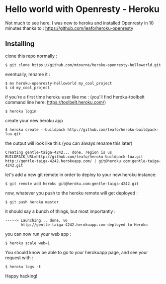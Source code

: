 # Hello world with Openresty - Heroku

Not much to see here, I was new to heroku and installed Openresty in 10 minutes thanks to :
https://github.com/leafo/heroku-openresty

## Installing

clone this repo normally :

    $ git clone https://github.com/mtourne/heroku-openresty-helloworld.git

eventually, rename it :

    $ mv heroku-openresty-helloworld my_cool_project
    $ cd my_cool_project

if you're a first time heroku user like me :
(you'll find heroku-toolbelt command line here: https://toolbelt.heroku.com/)

    $ heroku login

create your new heroku app

    $ heroku create --buildpack http://github.com/leafo/heroku-buildpack-lua.git


the output will look like this (you can always rename this later)

```
Creating gentle-taiga-4242... done, region is us
BUILDPACK_URL=http://github.com/leafo/heroku-buildpack-lua.git
http://gentle-taiga-4242.herokuapp.com/ | git@heroku.com:gentle-taiga-4242.git
```

let's add a new git remote in order to deploy to your new heroku instance:

    $ git remote add heroku git@heroku.com:gentle-taiga-4242.git


now, whatever you push to the heroku remote will get deployed :

    $ git push heroku master


it should say a bunch of things, but most importantly :

```
-----> Launching... done, v6
       http://gentle-taiga-4242.herokuapp.com deployed to Heroku
```

you can now run your web app :

    $ heroku scale web=1


You should know be able to go to your herokuapp page, and see your request with :

    $ heroku logs -t


Happy hacking!
